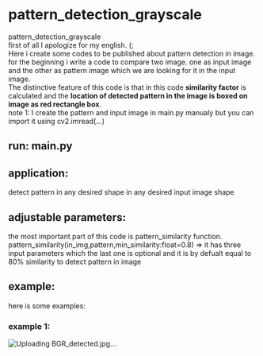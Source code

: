 # pattern_detection_grayscale
pattern_detection_grayscale<br />
first of all I apologize for my english. (;<br />
Here i create some codes to be published about pattern detection in image.<br />
for the beginning i write a code to compare two image. one as input image and the other as pattern image which we are looking for it in the input image.<br />
The distinctive feature of this code is that in this code **similarity factor** is calculated and the **location of detected pattern in the image is boxed on image as red rectangle box**.<br />
note 1: I create the pattern and input image in main.py manualy but you can import it using cv2.imread(...)
## run: main.py

## application:
detect pattern in any desired shape in any desired input image shape

## adjustable parameters:
the most important part of this code is pattern_similarity function.
pattern_similarity(in_img,pattern,min_similarity:float=0.8) => it has three input parameters which the last one is optional and it is by defualt equal to 80% similarity to detect pattern in image
## example:
here is some examples:<br/>
### example 1:
![Uploading BGR_detected.jpg…]()
 
 
